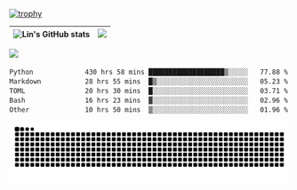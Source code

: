 [![trophy](https://github-profile-trophy.vercel.app/?username=ocss884&column=7)](https://github.com/ocss884)

| ![Lin's GitHub stats](https://github-readme-stats.vercel.app/api?username=ocss884&show_icons=true&hide_border=True&count_private=true) | ![](https://github-readme-streak-stats.herokuapp.com?user=ocss884&hide_border=true&date_format=M%20j%5B%2C%20Y%5D&ring=7EDDCF&fire=7EDDCF") |
| ------------------------------------------------------------ | ------------------------------------------------------------ |

![](https://komarev.com/ghpvc/?username=ocss884&color=brightgreen)

<!--START_SECTION:waka-->

```txt
Python             430 hrs 58 mins ███████████████████▒░░░░░   77.88 %
Markdown           28 hrs 55 mins  █▒░░░░░░░░░░░░░░░░░░░░░░░   05.23 %
TOML               20 hrs 30 mins  █░░░░░░░░░░░░░░░░░░░░░░░░   03.71 %
Bash               16 hrs 23 mins  ▓░░░░░░░░░░░░░░░░░░░░░░░░   02.96 %
Other              10 hrs 50 mins  ▒░░░░░░░░░░░░░░░░░░░░░░░░   01.96 %
```

<!--END_SECTION:waka-->

<p align="center">
   <img src="https://github.com/ocss884/ocss884/blob/output/github-snake.svg" alt="snake">
</p>
